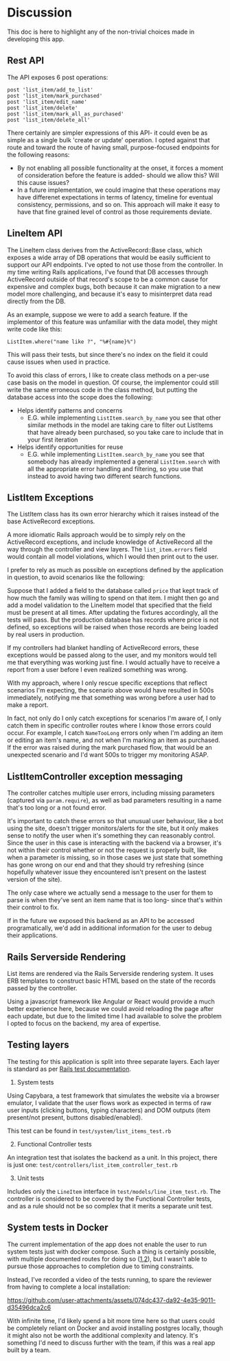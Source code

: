 # Discussion

This doc is here to highlight any of the non-trivial choices made in developing this app.

## Rest API

The API exposes 6 post operations:
```
post 'list_item/add_to_list'
post 'list_item/mark_purchased'
post 'list_item/edit_name'
post 'list_item/delete'
post 'list_item/mark_all_as_purchased'
post 'list_item/delete_all'
```

There certainly are simpler expressions of this API- it could even be as simple as a single bulk 'create or update' operation.
I opted against that route and toward the route of having small, purpose-focused endpoints for the following reasons:
- By not enabling all possible functionality at the onset, it forces a moment of consideration before the feature is added- should we allow this? Will this cause issues?
- In a future implementation, we could imagine that these operations may have differenet expectations in terms of latency, timeline for eventual consistency, permissions, and so on. This approach will make it easy to have that fine grained level of control as those requirements deviate.

## LineItem API

The LineItem class derives from the ActiveRecord::Base class, which exposes a wide array of DB operations that would be easily sufficient to support our API endpoints. I've opted to not use those from the controller. In my time writing Rails applications, I've found that DB accesses through ActiveRecord outside of that record's scope to be a common cause for expensive and complex bugs, both because it can make migration to a new model more challenging, and because it's easy to misinterpret data read directly from the DB.

As an example, suppose we were to add a search feature. If the implementor of this feature was unfamiliar with the data model, they might write code like this:
```
ListItem.where("name like ?", "%#{name}%")
```
This will pass their tests, but since there's no index on the field it could cause issues when used in practice.

To avoid this class of errors, I like to create class methods on a per-use case basis on the model in question. Of course, the implementor could still write the same erroneous code in the class method, but putting the database access into the scope does the following:
- Helps identify patterns and concerns
  - E.G. while implementing `ListItem.search_by_name` you see that other similar methods in the model are taking care to filter out ListItems that have already been purchased, so you take care to include that in your first iteration
- Helps identify opportunities for reuse
  - E.G. while implementing `ListItem.search_by_name` you see that somebody has already implemented a general `ListItem.search` with all the appropriate error handling and filtering, so you use that instead to avoid having two different search functions. 

## ListItem Exceptions

The ListItem class has its own error hierarchy which it raises instead of the base ActiveRecord exceptions.

A more idiomatic Rails approach would be to simply rely on the ActiveRecord exceptions, and include knowledge of ActiveRecord all the way through the controller and view layers. The `list_item.errors` field would contain all model violations, which I would then print out to the user.

I prefer to rely as much as possible on exceptions defined by the application in question, to avoid scenarios like the following:

Suppose that I added a field to the database called `price` that kept track of how much the family was willing to spend on that item. I might then go
and add a model validation to the LineItem model that specified that the field must be present at all times. After updating the fixtures accordingly, all the tests will pass. But the production database has records where price is not defined, so exceptions will be raised when those records are being loaded by real users in production.

If my controllers had blanket handling of ActiveRecord errors, these exceptions would be passed along to the user, and my monitors would tell me that everything was working just fine. I would actually have to receive a report from a user before I even realized something was wrong.

With my approach, where I only rescue specific exceptions that reflect scenarios I'm expecting, the scenario above would have resulted in 500s immediately, notifying me that something was wrong before a user had to make a report.

In fact, not only do I only catch exceptions for scenarios I'm aware of, I only catch them in specific controller routes where I know those errors could occur. For example, I catch `NameTooLong` errors only when I'm adding an item or editing an item's name, and not when I'm marking an item as purchased. If the error was raised during the mark purchased flow, that would be an unexpected scenario and I'd want 500s to trigger my monitoring ASAP.

## ListItemController exception messaging

The controller catches multiple user errors, including missing parameters (captured via `param.require`), as well as bad parameters resulting in a name that's too long or a not found error.

It's important to catch these errors so that unusual user behaviour, like a bot using the site, doesn't trigger monitors/alerts for the site, but it only makes sense to notify the user when
it's something they can reasonably control. Since the user in this case is interacting with the backend via a browser, it's not within their control whether or not the request is properly built, like when a parameter is missing, so in those cases we just state that something has gone wrong on our end and that they should try refreshing (since hopefully whatever issue they encountered isn't present on the lastest version of the site).

The only case where we actually send a message to the user for them to parse is when they've sent an item name that is too long- since that's within their control to fix.

If in the future we exposed this backend as an API to be accessed programatically, we'd add in additional information for the user to debug their applications. 

## Rails Serverside Rendering

List items are rendered via the Rails Serverside rendering system. It uses ERB templates to construct basic HTML based on the state of the records passed by the controller.

Using a javascript framework like Angular or React would provide a much better experience here, because we could avoid reloading the page after each update, but due to the limited time I had available to solve the problem I opted to focus on the backend, my area of expertise.

## Testing layers

The testing for this application is split into three separate layers. Each layer is standard as per [Rails test documentation](https://guides.rubyonrails.org/testing.html).

1. System tests

Using Capybara, a test framework that simulates the website via a browser emulator, I validate that the user flows work as expected in terms of
raw user inputs (clicking buttons, typing characters) and DOM outputs (item present/not present, buttons disabled/enabled).

This test can be found in `test/system/list_items_test.rb`

2. Functional Controller tests

An integration test that isolates the backend as a unit. In this project, there is just one: `test/controllers/list_item_controller_test.rb`

3. Unit tests

Includes only the `LineItem` interface in `test/models/line_item_test.rb`. The controller is considered to be covered by the Functional Controller tests, and as a rule should not be so complex that it merits a separate unit test.

## System tests in Docker

The current implementation of the app does not enable the user to run system tests just with docker compose. Such a thing is certainly possible, with
multiple documented routes for doing so ([1](https://avdi.codes/run-rails-6-system-tests-in-docker-using-a-host-browser/),[2](https://nicolasiensen.github.io/2022-03-11-running-rails-system-tests-with-docker/)), but I wasn't able to pursue those approaches to completion due to timing constraints.

Instead, I've recorded a video of the tests running, to spare the reviewer from having to complete a local installation:

https://github.com/user-attachments/assets/074dc437-da92-4e35-9011-d35496dca2c6

With infinite time, I'd likely spend a bit more time here so that users could be completely reliant on Docker and avoid installing postgres locally, though it might also not be worth the additional complexity and latency. It's something I'd need to discuss further with the team, if this was a real app built by a team.